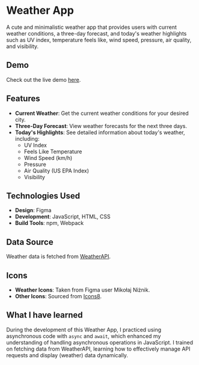 # Weather App

A cute and minimalistic weather app that provides users with current weather conditions, a three-day forecast, and today's weather highlights such as UV index, temperature feels like, wind speed, pressure, air quality, and visibility.

## Demo

Check out the live demo [here](https://raw.githack.com/vasenkom/Weather-app/refs/heads/main/dist/index.html).

## Features

- **Current Weather**: Get the current weather conditions for your desired city.
- **Three-Day Forecast**: View weather forecasts for the next three days.
- **Today's Highlights**: See detailed information about today's weather, including:
  - UV Index
  - Feels Like Temperature
  - Wind Speed (km/h)
  - Pressure
  - Air Quality (US EPA Index)
  - Visibility

## Technologies Used

- **Design**: Figma
- **Development**: JavaScript, HTML, CSS
- **Build Tools**: npm, Webpack

## Data Source

Weather data is fetched from [WeatherAPI](https://www.weatherapi.com/).

## Icons

- **Weather Icons**: Taken from Figma user Mikołaj Niżnik.
- **Other Icons**: Sourced from [Icons8](https://icons8.com/).

## What I have learned

During the development of this Weather App, I practiced using asynchronous code with `async` and `await`, which enhanced my understanding of handling asynchronous operations in JavaScript. I trained on fetching data from WeatherAPI, learning how to effectively manage API requests and display (weather) data dynamically. 
